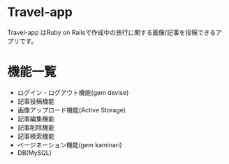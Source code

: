 # Travel-app

Travel-app はRuby on Railsで作成中の旅行に関する画像/記事を投稿できるアプリです。


# 機能一覧

* ログイン・ログアウト機能(gem devise)
* 記事投稿機能
* 画像アップロード機能(Active Storage)
* 記事編集機能
* 記事削除機能
* 記事検索機能
* ページネーション機能(gem kaminari)
* DB(MySQL)
